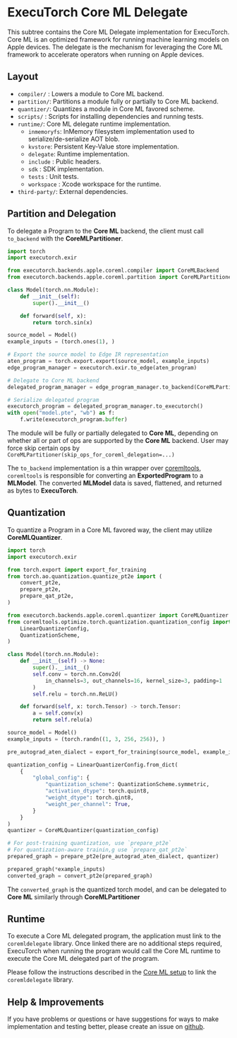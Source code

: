 # ExecuTorch Core ML Delegate


This subtree contains the Core ML Delegate implementation for ExecuTorch.
Core ML is an optimized framework for running machine learning models on Apple devices. The delegate is the mechanism for leveraging the Core ML framework to accelerate operators when running on Apple devices.

## Layout
- `compiler/` : Lowers a module to Core ML backend.
- `partition/`: Partitions a module fully or partially to Core ML backend.
- `quantizer/`: Quantizes a module in Core ML favored scheme.
- `scripts/` : Scripts for installing dependencies and running tests.
- `runtime/`: Core ML delegate runtime implementation.
    - `inmemoryfs`: InMemory filesystem implementation used to serialize/de-serialize AOT blob.
    - `kvstore`: Persistent Key-Value store implementation.
    - `delegate`: Runtime implementation.
    - `include` : Public headers.
    - `sdk` : SDK implementation.
    - `tests` :  Unit tests.
    - `workspace` : Xcode workspace for the runtime.
- `third-party/`: External dependencies.

## Partition and Delegation

To delegate a Program to the **Core ML** backend, the client must call `to_backend` with the **CoreMLPartitioner**.

```python
import torch
import executorch.exir

from executorch.backends.apple.coreml.compiler import CoreMLBackend
from executorch.backends.apple.coreml.partition import CoreMLPartitioner

class Model(torch.nn.Module):
    def __init__(self):
        super().__init__()

    def forward(self, x):
        return torch.sin(x)

source_model = Model()
example_inputs = (torch.ones(1), )

# Export the source model to Edge IR representation
aten_program = torch.export.export(source_model, example_inputs)
edge_program_manager = executorch.exir.to_edge(aten_program)

# Delegate to Core ML backend
delegated_program_manager = edge_program_manager.to_backend(CoreMLPartitioner())

# Serialize delegated program
executorch_program = delegated_program_manager.to_executorch()
with open("model.pte", "wb") as f:
    f.write(executorch_program.buffer)
```

The module will be fully or partially delegated to **Core ML**, depending on whether all or part of ops are supported by the **Core ML** backend. User may force skip certain ops by `CoreMLPartitioner(skip_ops_for_coreml_delegation=...)`

The `to_backend` implementation is a thin wrapper over [coremltools](https://apple.github.io/coremltools/docs-guides/), `coremltools` is responsible for converting an **ExportedProgram** to a **MLModel**. The converted **MLModel** data is saved, flattened, and returned as bytes to **ExecuTorch**.

## Quantization

To quantize a Program in a Core ML favored way, the client may utilize **CoreMLQuantizer**.

```python
import torch
import executorch.exir

from torch.export import export_for_training
from torch.ao.quantization.quantize_pt2e import (
    convert_pt2e,
    prepare_pt2e,
    prepare_qat_pt2e,
)

from executorch.backends.apple.coreml.quantizer import CoreMLQuantizer
from coremltools.optimize.torch.quantization.quantization_config import (
    LinearQuantizerConfig,
    QuantizationScheme,
)

class Model(torch.nn.Module):
    def __init__(self) -> None:
        super().__init__()
        self.conv = torch.nn.Conv2d(
            in_channels=3, out_channels=16, kernel_size=3, padding=1
        )
        self.relu = torch.nn.ReLU()

    def forward(self, x: torch.Tensor) -> torch.Tensor:
        a = self.conv(x)
        return self.relu(a)

source_model = Model()
example_inputs = (torch.randn((1, 3, 256, 256)), )

pre_autograd_aten_dialect = export_for_training(source_model, example_inputs).module()

quantization_config = LinearQuantizerConfig.from_dict(
    {
        "global_config": {
            "quantization_scheme": QuantizationScheme.symmetric,
            "activation_dtype": torch.quint8,
            "weight_dtype": torch.qint8,
            "weight_per_channel": True,
        }
    }
)
quantizer = CoreMLQuantizer(quantization_config)

# For post-training quantization, use `prepare_pt2e`
# For quantization-aware trainin,g use `prepare_qat_pt2e`
prepared_graph = prepare_pt2e(pre_autograd_aten_dialect, quantizer)

prepared_graph(*example_inputs)
converted_graph = convert_pt2e(prepared_graph)
```

The `converted_graph` is the quantized torch model, and can be delegated to **Core ML** similarly through **CoreMLPartitioner**

## Runtime

To execute a Core ML delegated program, the application must link to the `coremldelegate` library. Once linked there are no additional steps required, ExecuTorch when running the program would call the Core ML runtime to execute the Core ML delegated part of the program.

Please follow the instructions described in the [Core ML setup](/backends/apple/coreml/setup.md) to link the `coremldelegate` library.

## Help & Improvements
If you have problems or questions or have suggestions for ways to make
implementation and testing better, please create an issue on [github](https://www.github.com/pytorch/executorch/issues).
